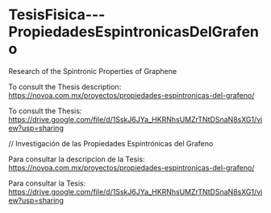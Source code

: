 # TesisFisica---PropiedadesEspintronicasDelGrafeno
Research of the Spintronic Properties of Graphene

To consult the Thesis description: https://novoa.com.mx/proyectos/propiedades-espintronicas-del-grafeno/


To consult the Thesis: https://drive.google.com/file/d/1SskJ6JYa_HKRNhsUMZrTNtDSnaN8sXG1/view?usp=sharing


//  Investigación de las Propiedades Espintrónicas del Grafeno

Para consultar la descripcion de la Tesis: https://novoa.com.mx/proyectos/propiedades-espintronicas-del-grafeno/


Para consultar la Tesis: https://drive.google.com/file/d/1SskJ6JYa_HKRNhsUMZrTNtDSnaN8sXG1/view?usp=sharing

